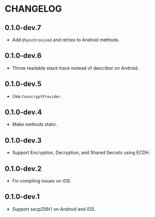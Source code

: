 # CHANGELOG

## 0.1.0-dev.7

* Add `@Synchronized` and retries to Android methods.

## 0.1.0-dev.6

* Throw readable stack trace instead of describer on Android.

## 0.1.0-dev.5

* Use `ConscryptProvider`.

## 0.1.0-dev.4

* Make methods static.

## 0.1.0-dev.3

* Support Encryption, Decryption, and Shared Secrets using ECDH.

## 0.1.0-dev.2

* Fix compiling issues on iOS.

## 0.1.0-dev.1

* Support secp256r1 on Android and iOS.

